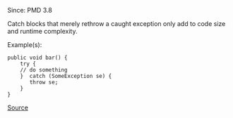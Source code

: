 Since: PMD 3.8

Catch blocks that merely rethrow a caught exception only add to code size and runtime complexity.

Example(s):
```
public void bar() {
    try {
    // do something
    }  catch (SomeException se) {
       throw se;
    }
}
```

[Source](https://pmd.github.io/pmd-5.5.4/pmd-java/rules/java/strictexception.html#AvoidRethrowingException)
